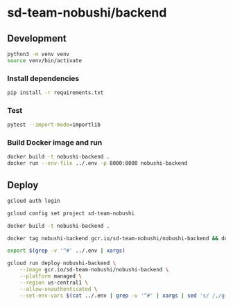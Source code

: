 # sd-team-nobushi/backend

## Development

```sh
python3 -m venv venv
source venv/bin/activate
```

### Install dependencies

```sh
pip install -r requirements.txt
```

### Test

```sh
pytest --import-mode=importlib
```

### Build Docker image and run

```sh
docker build -t nobushi-backend .
docker run --env-file ../.env -p 8000:8000 nobushi-backend
```

## Deploy

```sh
gcloud auth login
```

```sh
gcloud config set project sd-team-nobushi
```

```sh
docker build -t nobushi-backend .
```

```sh
docker tag nobushi-backend gcr.io/sd-team-nobushi/nobushi-backend && docker push gcr.io/sd-team-nobushi/nobushi-backend
```

```sh
export $(grep -v '^#' ../.env | xargs)

gcloud run deploy nobushi-backend \
    --image gcr.io/sd-team-nobushi/nobushi-backend \
    --platform managed \
    --region us-central1 \
    --allow-unauthenticated \
    --set-env-vars $(cat ../.env | grep -v '^#' | xargs | sed 's/ /,/g')
```
